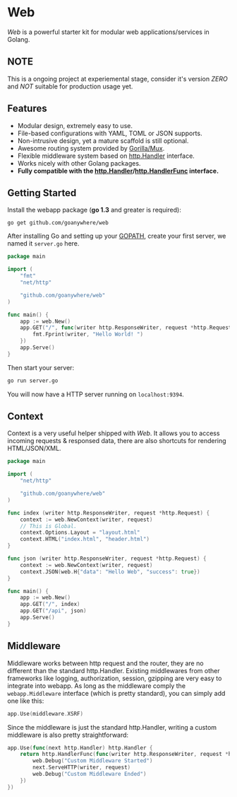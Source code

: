 Web
======

*Web* is a powerful starter kit for modular web applications/services in Golang.


## NOTE

This is a ongoing project at experiemental stage, consider it's version *ZERO* and *NOT* suitable for production usage yet.


## Features
* Modular design, extremely easy to use.
* File-based configurations with YAML, TOML or JSON supports.
* Non-intrusive design, yet a mature scaffold is still optional.
* Awesome routing system provided by [Gorilla/Mux](http://www.gorillatoolkit.org/pkg/mux).
* Flexible middleware system based on [http.Handler](http://godoc.org/net/http#Handler) interface.
* Works nicely with other Golang packages.
* **Fully compatible with the [http.Handler](http://godoc.org/net/http#Handler)/[http.HandlerFunc](http://godoc.org/net/http#HandlerFunc) interface.**


## Getting Started

Install the webapp package (**go 1.3** and greater is required):

~~~
go get github.com/goanywhere/web
~~~


After installing Go and setting up your [GOPATH](http://golang.org/doc/code.html#GOPATH), create your first server, we named it `server.go` here.

``` go
package main

import (
    "fmt"
    "net/http"

    "github.com/goanywhere/web"
)

func main() {
    app := web.New()
    app.GET("/", func(writer http.ResponseWriter, request *http.Request) {
        fmt.Fprint(writer, "Hello World! ")
    })
    app.Serve()
}
```

Then start your server:
``` sh
go run server.go
```

You will now have a HTTP server running on `localhost:9394`.


## Context

Context is a very useful helper shipped with *Web*. It allows you to access incoming requests & responsed data, there are also shortcuts for rendering HTML/JSON/XML.


``` go
package main

import (
    "net/http"

    "github.com/goanywhere/web"
)

func index (writer http.ResponseWriter, request *http.Request) {
    context := web.NewContext(writer, request)
    // This is Global.
    context.Options.Layout = "layout.html"
    context.HTML("index.html", "header.html")
}

func json (writer http.ResponseWriter, request *http.Request) {
    context := web.NewContext(writer, request)
    context.JSON(web.H{"data": "Hello Web", "success": true})
}

func main() {
    app := web.New()
    app.GET("/", index)
    app.GET("/api", json)
    app.Serve()
}
```



## Middleware

Middleware works between http request and the router, they are no different than the standard http.Handler. Existing middlewares from other frameworks like logging, authorization, session, gzipping are very easy to integrate into webapp. As long as the middleware comply the `webapp.Middleware` interface (which is pretty standard), you can simply add one like this:

``` go
app.Use(middleware.XSRF)
```


Since the middleware is just the standard http.Handler, writing a custom middleware is also pretty straightforward:

``` go
app.Use(func(next http.Handler) http.Handler {
    return http.HandlerFunc(func(writer http.ResponseWriter, request *http.Request) {
        web.Debug("Custom Middleware Started")
        next.ServeHTTP(writer, request)
        web.Debug("Custom Middleware Ended")
    })
})
```
